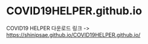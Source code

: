 # COVID19HELPER.github.io

COVID19 HELPER 다운로드 링크 -> 
https://shinipsae.github.io/COVID19HELPER.github.io/
